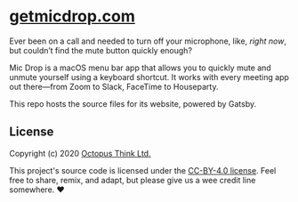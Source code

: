 # [getmicdrop.com](https://getmicdrop.com/)

Ever been on a call and needed to turn off your microphone, like, _right now_, but couldn’t find the mute button quickly enough?

Mic Drop is a macOS menu bar app that allows you to quickly mute and unmute yourself using a keyboard shortcut. It works with every meeting app out there—from Zoom to Slack, FaceTime to Houseparty.

This repo hosts the source files for its website, powered by Gatsby.

## License

Copyright (c) 2020 [Octopus Think Ltd.](https://octopusthink.com/)

This project's source code is licensed under the [CC-BY-4.0 license](https://creativecommons.org/licenses/by/4.0/). Feel free to share, remix, and adapt, but please give us a wee credit line somewhere. ❤️
